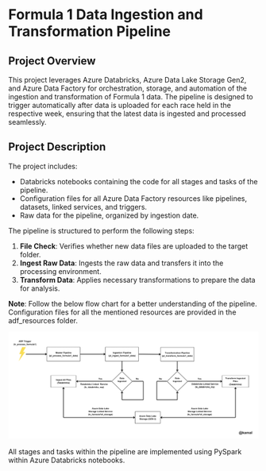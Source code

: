 # Formula 1 Data Ingestion and Transformation Pipeline

## Project Overview

This project leverages Azure Databricks, Azure Data Lake Storage Gen2, and Azure Data Factory for orchestration, storage, and automation of the ingestion and transformation of Formula 1 data. The pipeline is designed to trigger automatically after data is uploaded for each race held in the respective week, ensuring that the latest data is ingested and processed seamlessly.

## Project Description

The project includes:
- Databricks notebooks containing the code for all stages and tasks of the pipeline.
- Configuration files for all Azure Data Factory resources like pipelines, datasets, linked services, and triggers.
- Raw data for the pipeline, organized by ingestion date.

The pipeline is structured to perform the following steps:

1. **File Check**: Verifies whether new data files are uploaded to the target folder.
2. **Ingest Raw Data**: Ingests the raw data and transfers it into the processing environment.
3. **Transform Data**: Applies necessary transformations to prepare the data for analysis.

**Note**: Follow the below flow chart for a better understanding of the pipeline. Configuration files for all the mentioned resources are provided in the adf_resources folder.

![ADF Pipeline Flow Chart](images/ADF_pipeline_flowchart.png)

All stages and tasks within the pipeline are implemented using PySpark within Azure Databricks notebooks.
